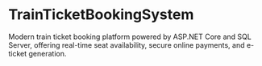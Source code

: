 # TrainTicketBookingSystem
Modern train ticket booking platform powered by ASP.NET Core and SQL Server, offering real-time seat availability, secure online payments, and e-ticket generation.
